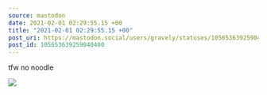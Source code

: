 ```yaml
---
source: mastodon
date: 2021-02-01 02:29:55.15 +00
title: "2021-02-01 02:29:55.15 +00"
post_uri: https://mastodon.social/users/gravely/statuses/105653639259040400
post_id: 105653639259040400
---
```

tfw no noodle


![](/images/105653639209712721.jpg)

